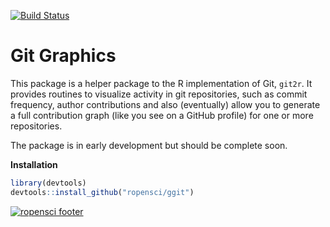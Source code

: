 [![Build Status](https://travis-ci.org/ropensci/ggit.png?branch=master)](https://travis-ci.org/ropensci/ggit)


# Git Graphics

This package is a helper package to the R implementation of Git, `git2r`. It provides routines to visualize activity in git repositories, such as commit frequency, author contributions and also (eventually) allow you to generate a full contribution graph (like you see on a GitHub profile) for one or more repositories.

The package is in early development but should be complete soon. 

__Installation__

```r
library(devtools)
devtools::install_github("ropensci/ggit")
```

[![ropensci footer](http://ropensci.org/public_images/github_footer.png)](http://ropensci.org)
